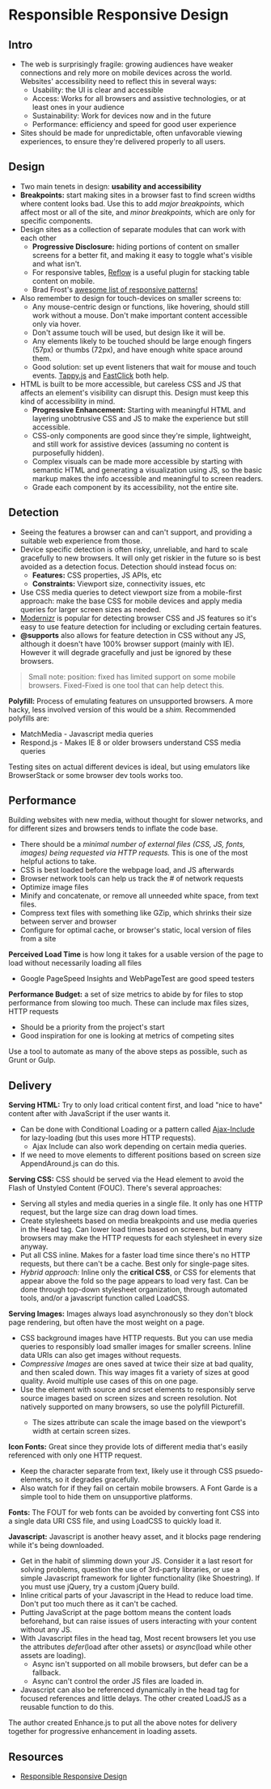 # Responsible Responsive Design

## Intro

* The web is surprisingly fragile: growing audiences have weaker connections and rely more on mobile devices across the world. Websites' accessibility need to reflect this in several ways:
    * Usability: the UI is clear and accessible
    * Access: Works for all browsers and assistive technologies, or at least ones in your audience
    * Sustainability: Work for devices now and in the future
    * Performance: efficiency and speed for good user experience
* Sites should be made for unpredictable, often unfavorable viewing experiences, to ensure they're delivered properly to all users.


## Design

* Two main tenets in design: **usability and accessibility**
* **Breakpoints:** start making sites in a browser fast to find screen widths where content looks bad. Use this to add *major breakpoints,* which affect most or all of the site, and *minor breakpoints,* which are only for specific components.
* Design sites as a collection of separate modules that can work with each other
    * **Progressive Disclosure:** hiding portions of content on smaller screens for a better fit, and making it easy to toggle what's visible and what isn't.
    * For responsive tables, [Reflow](https://api.jquerymobile.com/table-reflow/) is a useful plugin for stacking table content on mobile.
    * Brad Frost's [awesome list of responsive patterns!](https://bradfrost.github.io/this-is-responsive/patterns.html)
* Also remember to design for touch-devices on smaller screens to:
    * Any mouse-centric design or functions, like hovering, should still work without a mouse. Don't make important content accessible only via hover.
    * Don't assume touch will be used, but design like it will be.
    * Any elements likely to be touched should be large enough fingers (57px) or thumbs (72px), and have enough white space around them.
    * Good solution: set up event listeners that wait for mouse and touch events. [Tappy.js](https://github.com/filamentgroup/tappy) and [FastClick](https://github.com/ftlabs/fastclick) both help.
* HTML is built to be more accessible, but careless CSS and JS that affects an element's visibility can disrupt this. Design must keep this kind of accessibility in mind.
    * **Progressive Enhancement:** Starting with meaningful HTML and layering unobtrusive CSS and JS to make the experience but still accessible.
    * CSS-only components are good since they're simple, lightweight, and still work for assistive devices (assuming no content is purposefully hidden).
    * Complex visuals can be made more accessible by starting with semantic HTML and generating a visualization using JS, so the basic markup makes the info accessible and meaningful to screen readers.
    * Grade each component by its accessibility, not the entire site.


## Detection

* Seeing the features a browser can and can't support, and providing a suitable web experience from those.
* Device specific detection is often risky, unreliable, and hard to scale gracefully to new browsers. It will only get riskier in the future so is best avoided as a detection focus. Detection should instead focus on:
    * **Features:** CSS properties, JS APIs, etc
    * **Constraints:** Viewport size, connectivity issues, etc
* Use CSS media queries to detect viewport size from a mobile-first approach: make the base CSS for mobile devices and apply media queries for larger screen sizes as needed.
* [Modernizr](https://modernizr.com/) is popular for detecting browser CSS and JS features so it's easy to use feature detection for including or excluding certain features.
* **@supports** also allows for feature detection in CSS without any JS, although it doesn't have 100% browser support (mainly with IE). However it will degrade gracefully and just be ignored by these browsers.

> Small note: position: fixed has limited support on some mobile browsers. Fixed-Fixed is one tool that can help detect this.

**Polyfill:** Process of emulating features on unsupported browsers. A more hacky, less involved version of this would be a *shim.* Recommended polyfills are:
* MatchMedia - Javascript media queries
* Respond.js - Makes IE 8 or older browsers understand CSS media queries

Testing sites on actual different devices is ideal, but using emulators like BrowserStack or some browser dev tools works too.


## Performance

Building websites with new media, without thought for slower networks, and for different sizes and browsers tends to inflate the code base.

* There should be a *minimal number of external files (CSS, JS, fonts, images) being requested via HTTP requests.* This is one of the most helpful actions to take.
* CSS is best loaded before the webpage load, and JS afterwards
* Browser network tools can help us track the # of network requests
* Optimize image files
* Minify and concatenate, or remove all unneeded white space, from text files.
* Compress text files with something like GZip, which shrinks their size between server and browser
* Configure for optimal cache, or browser's static, local version of files from a site

**Perceived Load Time** is how long it takes for a usable version of the page to load without necessarily loading all files
* Google PageSpeed Insights and WebPageTest are good speed testers

**Performance Budget:** a set of size metrics to abide by for files to stop performance from slowing too much. These can include max files sizes, HTTP requests
* Should be a priority from the project's start
* Good inspiration for one is looking at metrics of competing sites

Use a tool to automate as many of the above steps as possible, such as Grunt or Gulp.


## Delivery

**Serving HTML:** Try to only load critical content first, and load "nice to have" content after with JavaScript if the user wants it.
* Can be done with Conditional Loading or a pattern called [Ajax-Include](https://www.filamentgroup.com/lab/ajax-includes-modular-content.html) for lazy-loading (but this uses more HTTP requests).
    * Ajax Include can also work depending on certain media queries.
* If we need to move elements to different positions based on screen size AppendAround.js can do this.

**Serving CSS:** CSS should be served via the Head element to avoid the Flash of Unstyled Content (FOUC). There's several approaches:
* Serving all styles and media queries in a single file. It only has one HTTP request, but the large size can drag down load times.
* Create stylesheets based on media breakpoints and use media queries in the Head tag. Can lower load times based on screens, but many browsers may make the HTTP requests for each stylesheet in every size anyway.
* Put all CSS inline. Makes for a faster load time since there's no HTTP requests, but there can't be a cache. Best only for single-page sites.
* *Hybrid approach:* Inline only the **critical CSS**, or CSS for elements that appear above the fold so the page appears to load very fast. Can be done through top-down stylesheet organization, through automated tools, and/or a javascript function called LoadCSS.

**Serving Images:** Images always load asynchronously so they don't block page rendering, but often have the most weight on a page.
* CSS background images have HTTP requests. But you can use media queries to responsibly load smaller images for smaller screens. Inline data URIs can also get images without requests.
* *Compressive Images* are ones saved at twice their size at bad quality, and then scaled down. This way images fit a variety of sizes at good quality. Avoid multiple use cases of this on one page.
* Use the <picture> element with source and srcset elements to responsibly serve source images based on screen sizes and screen resolution. Not natively supported on many browsers, so use the polyfill Picturefill.
    * The sizes attribute can scale the image based on the viewport's width at certain screen sizes.

**Icon Fonts:** Great since they provide lots of different media that's easily referenced with only one HTTP request.
* Keep the character separate from text, likely use it through CSS psuedo-elements, so it degrades gracefully.
* Also watch for if they fail on certain mobile browsers. A Font Garde is a simple tool to hide them on unsupportive platforms.

**Fonts:** The FOUT for web fonts can be avoided by converting font CSS into a single data URI CSS file, and using LoadCSS to quickly load it.

**Javascript:** Javascript is another heavy asset, and it blocks page rendering while it's being downloaded.
* Get in the habit of slimming down your JS. Consider it a last resort for solving problems, question the use of 3rd-party libraries, or use a simple Javascript framework for lighter functionality (like Shoestring). If you must use jQuery, try a custom jQuery build.
* Inline critical parts of your Javascript in the Head to reduce load time. Don't put too much there as it can't be cached.
* Putting JavaScript at the page bottom means the content loads beforehand, but can raise issues of users interacting with your content without any JS.
* With Javascript files in the head tag, Most recent browsers let you use the attributes *defer*(load after other assets) or *async*(load while other assets are loading).
    * Async isn't supported on all mobile browsers, but defer can be a fallback.
    * Async can't control the order JS files are loaded in.
* Javascript can also be referenced dynamically in the head tag for focused references and little delays. The other created LoadJS as a reusable function to do this.

The author created Enhance.js to put all the above notes for delivery together for progressive enhancement in loading assets.

## Resources

* [Responsible Responsive Design](https://abookapart.com/products/responsible-responsive-design)
